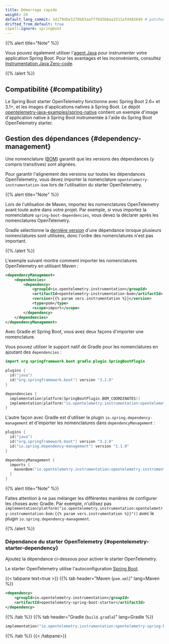 ```yaml
---
title: Démarrage rapide
weight: 20
default_lang_commit: 3d179dbe1270b83aafff0d3b6aa3311afd482649 # patched
drifted_from_default: true
cSpell:ignore: springboot
---
```


{{% alert title="Note" %}}

Vous pouvez également utiliser l'[agent Java](../../agent) pour instrumenter
votre application Spring Boot. Pour les avantages et les inconvénients,
consultez [Instrumentation Java Zero-code](..).

{{% /alert %}}

## Compatibilité {#compatibility}

Le Spring Boot starter OpenTelemetry fonctionne avec Spring Boot 2.6+ et 3.1+,
et les images d'applications natives à Spring Boot. Le dépôt
[opentelemetry-java-examples/spring-native](https://github.com/open-telemetry/opentelemetry-java-examples/tree/main/spring-native)
contient un exemple d'image d'application native à Spring Boot instrumentée à
l'aide du Spring Boot OpenTelemetry starter.

## Gestion des dépendances {#dependency-management}

Une nomenclature
([BOM](https://maven.apache.org/guides/introduction/introduction-to-dependency-mechanism.html#bill-of-materials-bom-poms))
garantit que les versions des dépendances (y compris transitives) sont alignées.

Pour garantir l'alignement des versions sur toutes les dépendances
OpenTelemetry, vous devez importer la nomenclature
`opentelemetry-instrumentation-bom` lors de l'utilisation du starter
OpenTelemetry.

{{% alert title="Note" %}}

Lors de l'utilisation de Maven, importez les nomenclatures OpenTelemetry avant
toute autre dans votre projet. Par exemple, si vous importez la nomenclature
`spring-boot-dependencies`, vous devez la déclarer après les nomenclatures
OpenTelemetry.

Gradle sélectionne la
[dernière version](https://docs.gradle.org/current/userguide/dependency_resolution.html#2_perform_conflict_resolution)
d'une dépendance lorsque plusieurs nomenclatures sont utilisées, donc l'ordre
des nomenclatures n'est pas important.

{{% /alert %}}

L'exemple suivant montre comment importer les nomenclatures OpenTelemetry en
utilisant Maven :

```xml
<dependencyManagement>
    <dependencies>
        <dependency>
            <groupId>io.opentelemetry.instrumentation</groupId>
            <artifactId>opentelemetry-instrumentation-bom</artifactId>
            <version>{{% param vers.instrumentation %}}</version>
            <type>pom</type>
            <scope>import</scope>
        </dependency>
    </dependencies>
</dependencyManagement>
```

Avec Gradle et Spring Boot, vous avez deux façons d'importer une nomenclature.

Vous pouvez utiliser le support natif de Gradle pour les nomenclatures en
ajoutant des `dependencies` :

```kotlin
import org.springframework.boot.gradle.plugin.SpringBootPlugin

plugins {
  id("java")
  id("org.springframework.boot") version "3.2.O"
}

dependencies {
  implementation(platform(SpringBootPlugin.BOM_COORDINATES))
  implementation(platform("io.opentelemetry.instrumentation:opentelemetry-instrumentation-bom:{{% param vers.instrumentation %}}"))
}
```

L'autre façon avec Gradle est d'utiliser le plugin
`io.spring.dependency-management` et d'importer les nomenclatures dans
`dependencyManagement` :

```kotlin
plugins {
  id("java")
  id("org.springframework.boot") version "3.2.O"
  id("io.spring.dependency-management") version "1.1.0"
}

dependencyManagement {
  imports {
    mavenBom("io.opentelemetry.instrumentation:opentelemetry-instrumentation-bom:{{% param vers.instrumentation %}}")
  }
}
```

{{% alert title="Note" %}}

Faites attention à ne pas mélanger les différentes manières de configurer les
choses avec Gradle. Par exemple, n'utilisez pas
`implementation(platform("io.opentelemetry.instrumentation:opentelemetry-instrumentation-bom:{{% param vers.instrumentation %}}"))`
avec le plugin `io.spring.dependency-management`.

{{% /alert %}}

### Dépendance du starter OpenTelemetry {#opentelemetry-starter-dependency}

Ajoutez la dépendance ci-dessous pour activer le starter OpenTelemetry.

Le starter OpenTelemetry utilise l'autoconfiguration
[Spring Boot](https://docs.spring.io/spring-boot/reference/using/auto-configuration.html).

{{< tabpane text=true >}} {{% tab header="Maven (`pom.xml`)" lang=Maven %}}

```xml
<dependency>
    <groupId>io.opentelemetry.instrumentation</groupId>
    <artifactId>opentelemetry-spring-boot-starter</artifactId>
</dependency>
```

{{% /tab %}} {{% tab header="Gradle (`build.gradle`)" lang=Gradle %}}

```kotlin
implementation("io.opentelemetry.instrumentation:opentelemetry-spring-boot-starter")
```

{{% /tab %}} {{< /tabpane>}}
